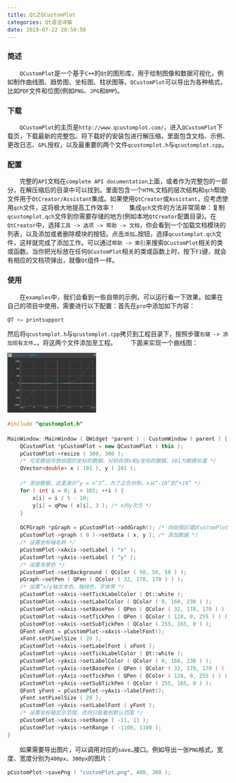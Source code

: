 ```yaml
---
title: Qt之QCustomPlot
categories: Qt语法详解
date: 2019-07-22 20:50:50
---
```

### 简述

&emsp;&emsp;`QCustomPlot`是一个基于`C++`的`Qt`的图形库，用于绘制图像和数据可视化，例如制作曲线图、趋势图、坐标图、柱状图等。`QCustomPlot`可以导出为各种格式，比如`PDF`文件和位图(例如`PNG`、`JPG`和`BMP`)。<!--more-->

### 下载

&emsp;&emsp;`QCustomPlot`的主页是`http://www.qcustomplot.com/`，进入`QCustomPlot`下载页，下载最新的完整包。将下载好的安装包进行解压缩，里面包含文档、示例、更改日志、`GPL`授权，以及最重要的两个文件`qcustomplot.h`与`qcustomplot.cpp`。

### 配置

&emsp;&emsp;完整的`API`文档在`complete API documentation`上面，或者作为完整包的一部分，在解压缩后的目录中可以找到。里面包含一个`HTML`文档的层次结构和`qch`帮助文件用于`QtCreator/Assistant`集成。如果使用`QtCreator`或`Assistant`，应考虑使用`qch`文件，这将极大地提高工作效率！
&emsp;&emsp;集成`qch`文件的方法非常简单：复制`qcustomplot.qch`文件到你需要存储的地方(例如本地`QtCreator`配置目录)。在`QtCreator`中，选择`工具 -> 选项 -> 帮助 -> 文档`，你会看到一个加载文档模块的列表，以及添加或者删除模块的按钮。点击`添加…`按钮，选择`qcustomplot.qch`文件，这样就完成了添加工作。可以通过`帮助 -> 索引`来搜索`QCustomPlot`相关的类或函数。当你把光标放在任何`QCustomPlot`相关的类或函数上时，按下`F1`键，就会有相应的文档项弹出，就像`Qt`组件一样。

### 使用

&emsp;&emsp;在`examples`中，我们会看到一些自带的示例，可以运行看一下效果。如果在自己的项目中使用，需要进行以下配置：首先在`pro`中添加如下内容：

``` cpp
QT += printsupport
```

然后将`qcustomplot.h`与`qcustomplot.cpp`拷贝到工程目录下，按照步骤`右键 -> 添加现有文件…`，将这两个文件添加至工程。
&emsp;&emsp;下面来实现一个曲线图：

<img src="./Qt之QCustomPlot/1.png"  width="40%">

``` cpp
#include "qcustomplot.h"

MainWindow::MainWindow ( QWidget *parent ) : CustomWindow ( parent ) {
    QCustomPlot *pCustomPlot = new QCustomPlot ( this );
    pCustomPlot->resize ( 300, 300 );
    /* 可变数组存放绘图的坐标的数据，分别存放x和y坐标的数据，101为数据长度 */
    QVector<double> x ( 101 ), y ( 101 );

    /* 添加数据，这里演示“y = x^3”，为了正负对称，x从“-10”到“+10” */
    for ( int i = 0; i < 101; ++i ) {
        x[i] = i / 5 - 10;
        y[i] = qPow ( x[i], 3 ); /* x的y次方 */
    }

    QCPGraph *pGraph = pCustomPlot->addGraph(); /* 向绘图区域QCustomPlot添加一条曲线 */
    pCustomPlot->graph ( 0 )->setData ( x, y ); /* 添加数据 */
    /* 设置坐标轴名称 */
    pCustomPlot->xAxis->setLabel ( "x" );
    pCustomPlot->yAxis->setLabel ( "y" );
    /* 设置背景色 */
    pCustomPlot->setBackground ( QColor ( 50, 50, 50 ) );
    pGraph->setPen ( QPen ( QColor ( 32, 178, 170 ) ) );
    /* 设置“x/y轴文本色、轴线色、字体等 */
    pCustomPlot->xAxis->setTickLabelColor ( Qt::white );
    pCustomPlot->xAxis->setLabelColor ( QColor ( 0, 160, 230 ) );
    pCustomPlot->xAxis->setBasePen ( QPen ( QColor ( 32, 178, 170 ) ) );
    pCustomPlot->xAxis->setTickPen ( QPen ( QColor ( 128, 0, 255 ) ) );
    pCustomPlot->xAxis->setSubTickPen ( QColor ( 255, 165, 0 ) );
    QFont xFont = pCustomPlot->xAxis->labelFont();
    xFont.setPixelSize ( 20 );
    pCustomPlot->xAxis->setLabelFont ( xFont );
    pCustomPlot->yAxis->setTickLabelColor ( Qt::white );
    pCustomPlot->yAxis->setLabelColor ( QColor ( 0, 160, 230 ) );
    pCustomPlot->yAxis->setBasePen ( QPen ( QColor ( 32, 178, 170 ) ) );
    pCustomPlot->yAxis->setTickPen ( QPen ( QColor ( 128, 0, 255 ) ) );
    pCustomPlot->yAxis->setSubTickPen ( QColor ( 255, 165, 0 ) );
    QFont yFont = pCustomPlot->yAxis->labelFont();
    yFont.setPixelSize ( 20 );
    pCustomPlot->yAxis->setLabelFont ( yFont );
    /* 设置坐标轴显示范围，否则只能看到默认范围 */
    pCustomPlot->xAxis->setRange ( -11, 11 );
    pCustomPlot->yAxis->setRange ( -1100, 1100 );
}
```

&emsp;&emsp;如果需要导出图片，可以调用对应的`save…`接口。例如导出一张`PNG`格式，宽度、宽度分别为`400px`、`300px`的图片：

``` cpp
pCustomPlot->savePng ( "customPlot.png", 400, 300 );
```